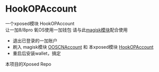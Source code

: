 # HookOPAccount
一个xposed模块 HookOPAccount  
让一加8/8pro 氧OS使用一加钱包
请与此[magisk模块](https://github.com/kiritoxkiriko/HookOPAccount/releases/download/1.2/OOSCNAccount.zip)配合使用

* 退出已登录的一加账户
* 刷入 magisk模块 [OOSCNAccount](https://github.com/kiritoxkiriko/HookOPAccount/releases/download/1.2/OOSCNAccount.zip) 和 本xposed模块 [HookOPAccount](https://github.com/kiritoxkiriko/HookOPAccount/releases/download/1.2/HookOPAccount.apk)
* 重启后安装wallet，搞定


本项目的Xposed Repo [](https://repo.xposed.info/module/com.kiritoxkiriko.opaccounthook)




